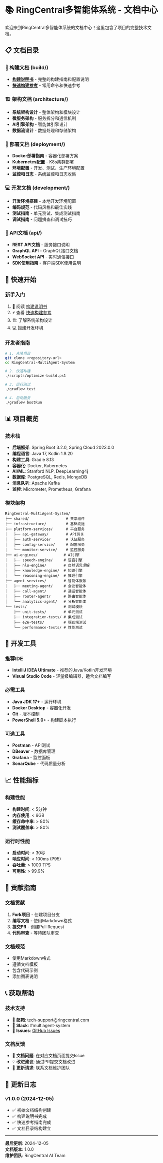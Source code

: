 # 📚 RingCentral多智能体系统 - 文档中心

欢迎来到RingCentral多智能体系统的文档中心！这里包含了项目的完整技术文档。

## 📋 文档目录

### 🔨 构建文档 (build/)
- **[构建说明书](build/BUILD_GUIDE.md)** - 完整的构建指南和配置说明
- **[快速构建参考](build/QUICK_BUILD_REFERENCE.md)** - 常用命令和快速参考

### 🏗️ 架构文档 (architecture/)
- **系统架构设计** - 整体架构和模块设计
- **微服务架构** - 服务拆分和通信机制
- **AI引擎架构** - 智能体引擎设计
- **数据流设计** - 数据处理和存储架构

### 🚀 部署文档 (deployment/)
- **Docker部署指南** - 容器化部署方案
- **Kubernetes配置** - K8s集群部署
- **环境配置** - 开发、测试、生产环境配置
- **监控和日志** - 系统监控和日志收集

### 💻 开发文档 (development/)
- **开发环境搭建** - 本地开发环境配置
- **编码规范** - 代码风格和最佳实践
- **测试指南** - 单元测试、集成测试指南
- **调试指南** - 问题排查和调试技巧

### 📡 API文档 (api/)
- **REST API文档** - 服务接口说明
- **GraphQL API** - GraphQL接口文档
- **WebSocket API** - 实时通信接口
- **SDK使用指南** - 客户端SDK使用说明

## 🚀 快速开始

### 新手入门
1. 📖 阅读 [构建说明书](build/BUILD_GUIDE.md)
2. ⚡ 查看 [快速构建参考](build/QUICK_BUILD_REFERENCE.md)
3. 🏗️ 了解系统架构设计
4. 💻 搭建开发环境

### 开发者指南
```bash
# 1. 克隆项目
git clone <repository-url>
cd RingCentral-MultiAgent-System

# 2. 快速构建
./scripts/optimize-build.ps1

# 3. 运行测试
./gradlew test

# 4. 启动服务
./gradlew bootRun
```

## 📊 项目概览

### 技术栈
- **后端框架**: Spring Boot 3.2.0, Spring Cloud 2023.0.0
- **编程语言**: Java 17, Kotlin 1.9.20
- **构建工具**: Gradle 8.13
- **容器化**: Docker, Kubernetes
- **AI/ML**: Stanford NLP, DeepLearning4j
- **数据库**: PostgreSQL, Redis, MongoDB
- **消息队列**: Apache Kafka
- **监控**: Micrometer, Prometheus, Grafana

### 模块架构
```
RingCentral-MultiAgent-System/
├── shared/                 # 共享组件
├── infrastructure/         # 基础设施
├── platform-services/      # 平台服务
│   ├── api-gateway/        # API网关
│   ├── auth-service/       # 认证服务
│   ├── config-service/     # 配置服务
│   └── monitor-service/    # 监控服务
├── ai-engines/            # AI引擎
│   ├── speech-engine/     # 语音引擎
│   ├── nlu-engine/        # 自然语言理解
│   ├── knowledge-engine/  # 知识引擎
│   └── reasoning-engine/  # 推理引擎
├── agent-services/        # 智能体服务
│   ├── meeting-agent/     # 会议智能体
│   ├── call-agent/        # 通话智能体
│   ├── router-agent/      # 路由智能体
│   └── analytics-agent/   # 分析智能体
└── tests/                 # 测试模块
    ├── unit-tests/        # 单元测试
    ├── integration-tests/ # 集成测试
    ├── e2e-tests/         # 端到端测试
    └── performance-tests/ # 性能测试
```

## 🔧 开发工具

### 推荐IDE
- **IntelliJ IDEA Ultimate** - 推荐的Java/Kotlin开发环境
- **Visual Studio Code** - 轻量级编辑器，适合文档编写

### 必需工具
- **Java JDK 17+** - 运行环境
- **Docker Desktop** - 容器化开发
- **Git** - 版本控制
- **PowerShell 5.0+** - 构建脚本执行

### 可选工具
- **Postman** - API测试
- **DBeaver** - 数据库管理
- **Grafana** - 监控面板
- **SonarQube** - 代码质量分析

## 📈 性能指标

### 构建性能
- **构建时间**: < 5分钟
- **内存使用**: < 6GB
- **缓存命中率**: > 80%
- **测试覆盖率**: > 80%

### 运行时性能
- **启动时间**: < 30秒
- **响应时间**: < 100ms (P95)
- **吞吐量**: > 1000 TPS
- **可用性**: > 99.9%

## 🤝 贡献指南

### 文档贡献
1. **Fork项目** - 创建项目分支
2. **编写文档** - 使用Markdown格式
3. **提交PR** - 创建Pull Request
4. **代码审查** - 等待团队审查

### 文档规范
- 使用Markdown格式
- 遵循文档模板
- 包含代码示例
- 添加图表说明

## 📞 获取帮助

### 技术支持
- 📧 **邮箱**: tech-support@ringcentral.com
- 💬 **Slack**: #multiagent-system
- 🐛 **Issues**: [GitHub Issues](https://github.com/ringcentral/multiagent-system/issues)

### 文档反馈
- 📝 **文档问题**: 在对应文档页面提交Issue
- 💡 **改进建议**: 通过PR提交文档改进
- 🔄 **更新请求**: 联系文档维护团队

## 📅 更新日志

### v1.0.0 (2024-12-05)
- ✅ 初始文档结构创建
- ✅ 构建说明书完成
- ✅ 快速参考指南完成
- ✅ 文档目录结构建立

---

**最后更新**: 2024-12-05  
**文档版本**: 1.0.0  
**维护团队**: RingCentral AI Team 